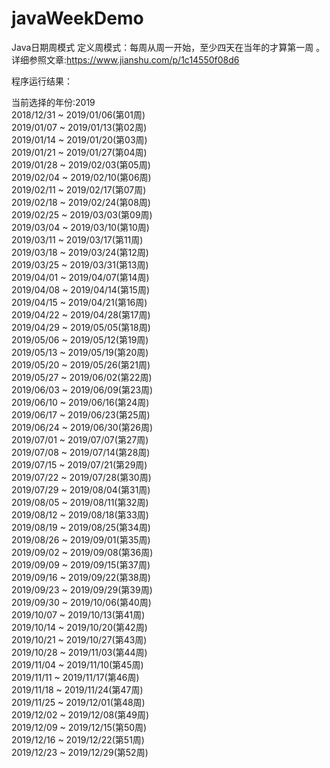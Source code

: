 # javaWeekDemo
Java日期周模式
定义周模式：每周从周一开始，至少四天在当年的才算第一周 。
详细参照文章:https://www.jianshu.com/p/1c14550f08d6



程序运行结果：

当前选择的年份:2019<br>
2018/12/31 ~ 2019/01/06(第01周)<br>
2019/01/07 ~ 2019/01/13(第02周)<br>
2019/01/14 ~ 2019/01/20(第03周)<br>
2019/01/21 ~ 2019/01/27(第04周)<br>
2019/01/28 ~ 2019/02/03(第05周)<br>
2019/02/04 ~ 2019/02/10(第06周)<br>
2019/02/11 ~ 2019/02/17(第07周)<br>
2019/02/18 ~ 2019/02/24(第08周)<br>
2019/02/25 ~ 2019/03/03(第09周)<br>
2019/03/04 ~ 2019/03/10(第10周)<br>
2019/03/11 ~ 2019/03/17(第11周)<br>
2019/03/18 ~ 2019/03/24(第12周)<br>
2019/03/25 ~ 2019/03/31(第13周)<br>
2019/04/01 ~ 2019/04/07(第14周)<br>
2019/04/08 ~ 2019/04/14(第15周)<br>
2019/04/15 ~ 2019/04/21(第16周)<br>
2019/04/22 ~ 2019/04/28(第17周)<br>
2019/04/29 ~ 2019/05/05(第18周)<br>
2019/05/06 ~ 2019/05/12(第19周)<br>
2019/05/13 ~ 2019/05/19(第20周)<br>
2019/05/20 ~ 2019/05/26(第21周)<br>
2019/05/27 ~ 2019/06/02(第22周)<br>
2019/06/03 ~ 2019/06/09(第23周)<br>
2019/06/10 ~ 2019/06/16(第24周)<br>
2019/06/17 ~ 2019/06/23(第25周)<br>
2019/06/24 ~ 2019/06/30(第26周)<br>
2019/07/01 ~ 2019/07/07(第27周)<br>
2019/07/08 ~ 2019/07/14(第28周)<br>
2019/07/15 ~ 2019/07/21(第29周)<br>
2019/07/22 ~ 2019/07/28(第30周)<br>
2019/07/29 ~ 2019/08/04(第31周)<br>
2019/08/05 ~ 2019/08/11(第32周)<br>
2019/08/12 ~ 2019/08/18(第33周)<br>
2019/08/19 ~ 2019/08/25(第34周)<br>
2019/08/26 ~ 2019/09/01(第35周)<br>
2019/09/02 ~ 2019/09/08(第36周)<br>
2019/09/09 ~ 2019/09/15(第37周)<br>
2019/09/16 ~ 2019/09/22(第38周)<br>
2019/09/23 ~ 2019/09/29(第39周)<br>
2019/09/30 ~ 2019/10/06(第40周)<br>
2019/10/07 ~ 2019/10/13(第41周)<br>
2019/10/14 ~ 2019/10/20(第42周)<br>
2019/10/21 ~ 2019/10/27(第43周)<br>
2019/10/28 ~ 2019/11/03(第44周)<br>
2019/11/04 ~ 2019/11/10(第45周)<br>
2019/11/11 ~ 2019/11/17(第46周)<br>
2019/11/18 ~ 2019/11/24(第47周)<br>
2019/11/25 ~ 2019/12/01(第48周)<br>
2019/12/02 ~ 2019/12/08(第49周)<br>
2019/12/09 ~ 2019/12/15(第50周)<br>
2019/12/16 ~ 2019/12/22(第51周)<br>
2019/12/23 ~ 2019/12/29(第52周)<br>